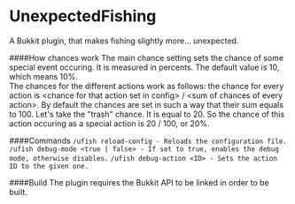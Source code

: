UnexpectedFishing
=================

A Bukkit plugin, that makes fishing slightly more... unexpected.

####How chances work
The main chance setting sets the chance of some special event occuring. It is measured in percents. The default value is 10, which means 10%.<br>
The chances for the different actions work as follows: the chance for every action is \<chance for that action set in config\> / \<sum of chances of every action\>. By default the chances are set in such a way that their sum equals to 100. Let's take the "trash" chance. It is equal to 20. So the chance of this action occuring as a special action is 20 / 100, or 20%.

####Commands
`/ufish reload-config - Reloads the configuration file.`
`/ufish debug-mode <true | false> - If set to true, enables the debug mode, otherwise disables.`
`/ufish debug-action <ID> - Sets the action ID to the given one.`

####Build
The plugin requires the Bukkit API to be linked in order to be built.
